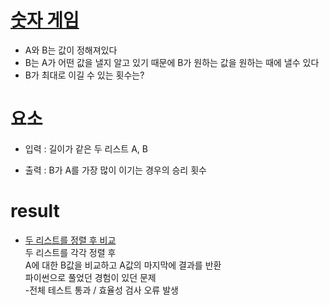 # [숫자 게임](https://school.programmers.co.kr/learn/courses/10302/lessons/62947)

- A와 B는 값이 정해져있다
- B는 A가 어떤 값을 낼지 알고 있기 때문에 B가 원하는 값을 원하는 때에 낼수 있다
- B가 최대로 이길 수 있는 횟수는?

# 요소

- 입력 : 길이가 같은 두 리스트 A, B

- 출력 : B가 A를 가장 많이 이기는 경우의 승리 횟수

# result

- [두 리스트를 정렬 후 비교](/src/fstsolution.java)
<br/> 두 리스트를 각각 정렬 후 
<br/> A에 대한 B값을 비교하고 A값의 마지막에 결과를 반환
<br/> 파이썬으로 풀었던 경험이 있던 문제
<br/> -전체 테스트 통과 / 효율성 검사 오류 발생
